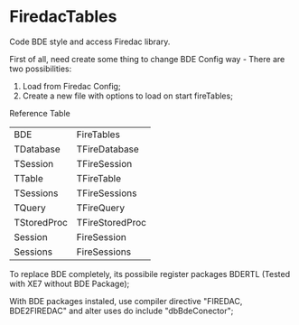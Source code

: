 # FiredacTables


Code BDE style and access Firedac library.

First of all, need create some thing to change  BDE Config way - 
There are two possibilities:
1. Load from Firedac Config;
2. Create a new file with options to load on start fireTables;

Reference Table
<table>
<tr>
   <td> BDE</td>
   <td> FireTables </td>
</tr>
<tr>
  <td>TDatabase</td>
  <td>TFireDatabase</td>
</td>
<tr>
  <td>TSession</td>
  <td>TFireSession</td>
</td>
<tr>
  <td>TTable</td>
  <td>TFireTable</td>
</td>
<tr>
  <td>TSessions</td>
  <td>TFireSessions</td>
</td>
<tr>
  <td>TQuery</td>
  <td>TFireQuery</td>
</td>
<tr>
  <td>TStoredProc</td>
  <td>TFireStoredProc</td>
</td>
<tr>
  <td>Session</td>
  <td>FireSession</td>
</td>
<tr>
  <td>Sessions</td>
  <td>FireSessions</td>
</td>

<table>



To replace BDE completely, its possibile register packages BDERTL  (Tested with XE7 without BDE Package);

With BDE packages instaled, use compiler directive   "FIREDAC, BDE2FIREDAC"  and alter uses do include  "dbBdeConector";


